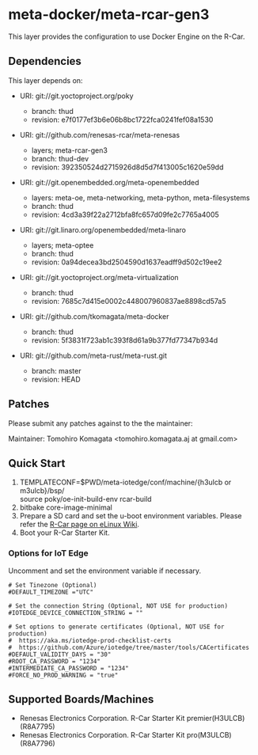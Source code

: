 # meta-docker/meta-rcar-gen3

This layer provides the configuration to use Docker Engine on the R-Car.

## Dependencies

This layer depends on:

* URI: git://git.yoctoproject.org/poky
  * branch: thud
  * revision: e7f0177ef3b6e06b8bc1722fca0241fef08a1530

* URI: git://github.com/renesas-rcar/meta-renesas
  * layers; meta-rcar-gen3
  * branch: thud-dev
  * revision: 392350524d2715926d8d5d7f413005c1620e59dd

* URI: git://git.openembedded.org/meta-openembedded
  * layers: meta-oe, meta-networking, meta-python, meta-filesystems
  * branch: thud
  * revision: 4cd3a39f22a2712bfa8fc657d09fe2c7765a4005

* URI: git://git.linaro.org/openembedded/meta-linaro
  * layers; meta-optee
  * branch: thud
  * revision: 0a94decea3bd2504590d1637eadff9d502c19ee2

* URI: git://git.yoctoproject.org/meta-virtualization
  * branch: thud
  * revision: 7685c7d415e0002c448007960837ae8898cd57a5

* URI: git://github.com/tkomagata/meta-docker
  * branch: thud
  * revision: 5f3831f723ab1c393f8d61a9b377fd77347b934d

* URI: git://github.com/meta-rust/meta-rust.git
  * branch: master
  * revision: HEAD

## Patches

Please submit any patches against to the the maintainer:

Maintainer: Tomohiro Komagata <tomohiro.komagata.aj at gmail.com>

## Quick Start

1. TEMPLATECONF=$PWD/meta-iotedge/conf/machine/{h3ulcb or m3ulcb}/bsp/ \
   source poky/oe-init-build-env rcar-build
2. bitbake core-image-minimal
3. Prepare a SD card and set the u-boot environment variables. Please refer the [R-Car page on eLinux Wiki](https://elinux.org/R-Car/Boards/Yocto-Gen3/v3.21.0#Running_Yocto_images).
4. Boot your R-Car Starter Kit.

### Options for IoT Edge

Uncomment and set the environment variable if necessary.

```
# Set Tinezone (Optional)
#DEFAULT_TIMEZONE ="UTC"

# Set the connection String (Optional, NOT USE for production)
#IOTEDGE_DEVICE_CONNECTION_STRING = ""

# Set options to generate certificates (Optional, NOT USE for production)
#  https://aka.ms/iotedge-prod-checklist-certs
#  https://github.com/Azure/iotedge/tree/master/tools/CACertificates
#DEFAULT_VALIDITY_DAYS = "30"
#ROOT_CA_PASSWORD = "1234"
#INTERMEDIATE_CA_PASSWORD = "1234"
#FORCE_NO_PROD_WARNING = "true"
```

## Supported Boards/Machines

- Renesas Electronics Corporation. R-Car Starter Kit premier(H3ULCB) (R8A7795)
- Renesas Electronics Corporation. R-Car Starter Kit pro(M3ULCB) (R8A7796)
